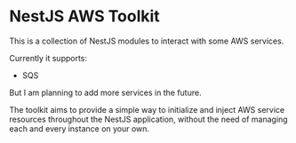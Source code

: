 # NestJS AWS Toolkit

This is a collection of NestJS modules to interact with some AWS services.

Currently it supports:

- SQS

But I am planning to add more services in the future.

The toolkit aims to provide a simple way to initialize and inject AWS service resources throughout the NestJS application, without the need of managing each and every instance on your own.
